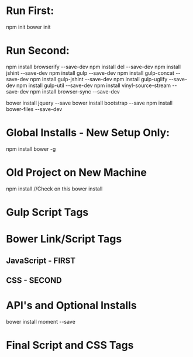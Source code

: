 # Run First:
npm init
bower init

# Run Second:
npm install browserify --save-dev
npm install del --save-dev
npm install jshint --save-dev
npm install gulp --save-dev
npm install gulp-concat --save-dev
npm install gulp-jshint --save-dev
npm install gulp-uglify --save-dev
npm install gulp-util --save-dev
npm install vinyl-source-stream --save-dev
npm install browser-sync --save-dev

bower install jquery --save
bower install bootstrap --save
npm install bower-files --save-dev

# Global Installs - New Setup Only:

npm install bower -g

# Old Project on New Machine
npm install //Check on this
bower install

# Gulp Script Tags


# Bower Link/Script Tags

## JavaScript - FIRST
<script src="bower_components/jquery/dist/jquery.min.js"></script>
<script src="bower_components/bootstrap/dist/js/bootstrap.min.js"></script>


## CSS - SECOND
<link rel="stylesheet" href="bower_components/bootstrap/dist/css/bootstrap.min.css">

# API's and Optional Installs
bower install moment --save
<script src="bower_components/moment/min/moment.min.js"></script>

# Final Script and CSS Tags

<link rel="stylesheet" href="build/css/vendor.css">
<script src="build/js/vendor.min.js"></script>
<script type="text/javascript" src="build/js/app.js"></script>
